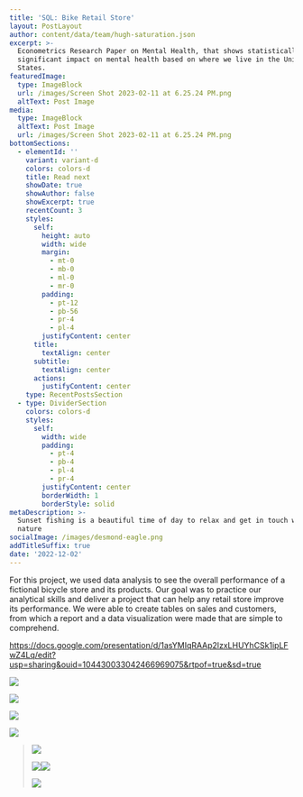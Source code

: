 ```yaml
---
title: 'SQL: Bike Retail Store'
layout: PostLayout
author: content/data/team/hugh-saturation.json
excerpt: >-
  Econometrics Research Paper on Mental Health, that shows statistically
  significant impact on mental health based on where we live in the United
  States.
featuredImage:
  type: ImageBlock
  url: /images/Screen Shot 2023-02-11 at 6.25.24 PM.png
  altText: Post Image
media:
  type: ImageBlock
  altText: Post Image
  url: /images/Screen Shot 2023-02-11 at 6.25.24 PM.png
bottomSections:
  - elementId: ''
    variant: variant-d
    colors: colors-d
    title: Read next
    showDate: true
    showAuthor: false
    showExcerpt: true
    recentCount: 3
    styles:
      self:
        height: auto
        width: wide
        margin:
          - mt-0
          - mb-0
          - ml-0
          - mr-0
        padding:
          - pt-12
          - pb-56
          - pr-4
          - pl-4
        justifyContent: center
      title:
        textAlign: center
      subtitle:
        textAlign: center
      actions:
        justifyContent: center
    type: RecentPostsSection
  - type: DividerSection
    colors: colors-d
    styles:
      self:
        width: wide
        padding:
          - pt-4
          - pb-4
          - pl-4
          - pr-4
        justifyContent: center
        borderWidth: 1
        borderStyle: solid
metaDescription: >-
  Sunset fishing is a beautiful time of day to relax and get in touch with
  nature
socialImage: /images/desmond-eagle.png
addTitleSuffix: true
date: '2022-12-02'
---
```

For this project, we used data analysis to see the overall performance of a fictional bicycle store and its products. Our goal was to practice our analytical skills and deliver a project that can help any retail store improve its performance. We were able to create tables on sales and customers, from which a report and a data visualization were made that are simple to comprehend. 

<https://docs.google.com/presentation/d/1asYMIqRAAp2lzxLHUYhCSk1ipLFwZ4Lq/edit?usp=sharing&ouid=104430033042466969075&rtpof=true&sd=true>

![](blob:https://app.stackbit.com/ddd15468-7698-4b48-8b00-5efa1d28c222)

![](blob:https://app.stackbit.com/4d6f45eb-2222-4120-8a3b-427fd123707d)

![](blob:https://app.stackbit.com/d4d5827e-69d9-4679-aca6-67b8eabf6bec)

![](blob:https://app.stackbit.com/ce0d54ae-160c-43d9-b741-37556e1e4088)

> ![](blob:https://app.stackbit.com/7da6f711-7997-4bad-ad05-942978bab696)
>
> ![](blob:https://app.stackbit.com/f2424bbd-55fa-44e8-842d-db7ef820f424)![](blob:https://app.stackbit.com/1abbaa17-6e0b-4bbd-9883-7883ab651147)
>
> ![](blob:https://app.stackbit.com/93afa87d-0aef-4f38-9ebe-e48bed92ae22)

